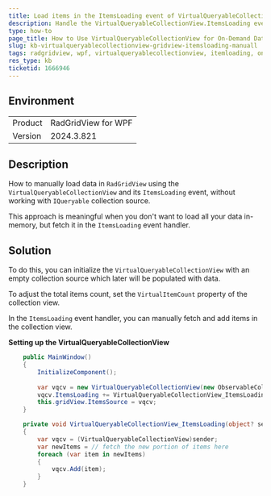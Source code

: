 ```yaml
---
title: Load items in the ItemsLoading event of VirtualQueryableCollectionView manually When Used in RadGridView
description: Handle the VirtualQueryableCollectionView.ItemsLoading event in RadGridView for WPF to load data on demand, suitable for large data sources.
type: how-to
page_title: How to Use VirtualQueryableCollectionView for On-Demand Data Loading in RadGridView
slug: kb-virtualqueryablecollectionview-gridview-itemsloading-manuall
tags: radgridview, wpf, virtualqueryablecollectionview, itemloading, on-demand data loading
res_type: kb
ticketid: 1666946
---
```


## Environment

<table>
<tbody>
<tr>
<td>Product</td>
<td>RadGridView for WPF</td>
</tr>
<tr>
<td>Version</td>
<td>2024.3.821</td>
</tr>
</tbody>
</table>

## Description

How to manually load data in `RadGridView` using the `VirtualQueryableCollectionView` and its `ItemsLoading` event, without working with `IQueryable` collection source. 

This approach is meaningful when you don't want to load all your data in-memory, but fetch it in the `ItemsLoading` event handler.

## Solution

To do this, you can initialize the `VirtualQueryableCollectionView` with an empty collection source which later will be populated with data. 

To adjust the total items count, set the `VirtualItemCount` property of the collection view.

In the `ItemsLoading` event handler, you can manually fetch and add items in the collection view.

__Setting up the VirtualQueryableCollectionView__
```C#
	public MainWindow()
	{
		InitializeComponent();
		
		var vqcv = new VirtualQueryableCollectionView(new ObservableCollection<RowInfo>()) { LoadSize = 10, VirtualItemCount = 1000  };            
		vqcv.ItemsLoading += VirtualQueryableCollectionView_ItemsLoading;	
		this.gridView.ItemsSource = vqcv;
	}

	private void VirtualQueryableCollectionView_ItemsLoading(object? sender, VirtualQueryableCollectionViewItemsLoadingEventArgs e)
	{
		var vqcv = (VirtualQueryableCollectionView)sender;
		var newItems = // fetch the new portion of items here
		foreach (var item in newItems)
		{
			vqcv.Add(item);
		}
	}
```


